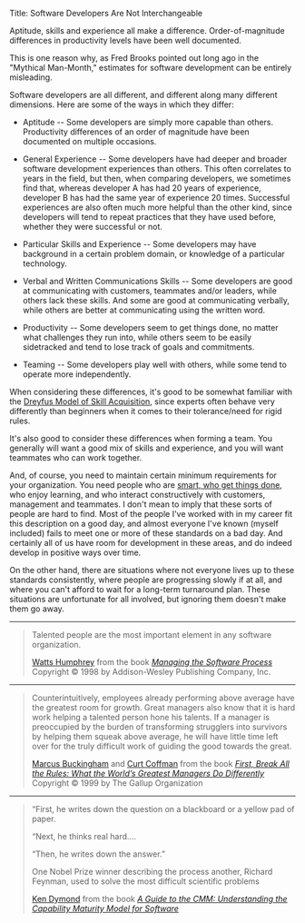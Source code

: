 Title: Software Developers Are Not Interchangeable

Aptitude, skills and experience all make a difference. Order-of-magnitude differences in productivity levels have been well documented.

This is one reason why, as Fred Brooks pointed out long ago in the "Mythical Man-Month," estimates for software development can be entirely misleading.

Software developers are all different, and different along many different dimensions. Here are some of the ways in which they differ:

* Aptitude -- Some developers are simply more capable than others. Productivity differences of an order of magnitude have been documented on multiple occasions.

* General Experience -- Some developers have had deeper and broader software development experiences than others. This often correlates to years in the field, but then, when comparing developers, we sometimes find that, whereas developer A has had 20 years of experience, developer B has had the same year of experience 20 times. Successful experiences are also often much more helpful than the other kind, since developers will tend to repeat practices that they have used before, whether they were successful or not.

* Particular Skills and Experience -- Some developers may have background in a certain problem domain, or knowledge of a particular technology.

* Verbal and Written Communications Skills -- Some developers are good at communicating with customers, teammates and/or leaders, while others lack these skills. And some are good at communicating verbally, while others are better at communicating using the written word.

* Productivity -- Some developers seem to get things done, no matter what challenges they run into, while others seem to be easily sidetracked and tend to lose track of goals and commitments.

* Teaming -- Some developers play well with others, while some tend to operate more independently.

When considering these differences, it's good to be somewhat familiar with the [Dreyfus Model of Skill Acquisition][dreyfus], since experts often behave very differently than beginners when it comes to their tolerance/need for rigid rules.

It's also good to consider these differences when forming a team. You generally will want a good mix of skills and experience, and you will want teammates who can work together.

And, of course, you need to maintain certain minimum requirements for your organization. You need people who are [smart, who get things done][spolsky-2007], who enjoy learning, and who interact constructively with customers, management and teammates. I don't mean to imply that these sorts of people are hard to find. Most of the people I've worked with in my career fit this description on a good day, and almost everyone I've known (myself included) fails to meet one or more of these standards on a bad day. And certainly all of us have room for development in these areas, and do indeed develop in positive ways over time.

On the other hand, there are situations where not everyone lives up to these standards consistently, where people are progressing slowly if at all, and where you can't afford to wait for a long-term turnaround plan. These situations are unfortunate for all involved, but ignoring them doesn't make them go away.

----

<blockquote>
<p>
Talented people are the most important element in any software organization.</p>

<footer>
<a href="http://en.wikipedia.org/wiki/Watts_Humphrey">Watts Humphrey</a> from the book <cite><a href="bibliography.html#humphrey-1998">Managing the Software Process</a></cite> Copyright &copy; 1998 by Addison-Wesley Publishing Company, Inc.
</footer>
</blockquote>

----

<blockquote>
<p>
Counterintuitively, employees already performing above average have the greatest room for growth. Great managers also know that it is hard work helping a talented person hone his talents. If a manager is preoccupied by the burden of transforming strugglers into survivors by helping them squeak above average, he will have little time left over for the truly difficult work of guiding the good towards the great.</p>

<footer>
<a href="http://en.wikipedia.org/wiki/Marcus_Buckingham">Marcus Buckingham</a> and <a href="http://en.wikipedia.org/wiki/Curt_Coffman">Curt Coffman</a> from the book <cite><a href="bibliography.html#buckingham-et-al-1999">First, Break All the Rules: What the World&#8217;s Greatest Managers Do Differently</a></cite> Copyright &copy; 1999 by The Gallup Organization
</footer>
</blockquote>

----

<blockquote>
<p>&ldquo;First, he writes down the question on a blackboard or a yellow pad of paper. </p>

<p>
&ldquo;Next, he thinks real hard.... </p>

<p>
&ldquo;Then, he writes down the answer.&rdquo; </p>

<p>
One Nobel Prize winner describing the process another, Richard Feynman, used to solve the most difficult scientific problems</p>

<footer>
<a href="http://en.wikipedia.org/wiki/Ken_Dymond">Ken Dymond</a> from the book <cite><a href="bibliography.html#dymond-1995">A Guide to the CMM: Understanding the Capability Maturity Model for Software</a></cite>
</footer>
</blockquote>


[dreyfus]: https://en.wikipedia.org/wiki/Dreyfus_model_of_skill_acquisition
[spolsky-2007]: bibliography.html#spolsky-2007
